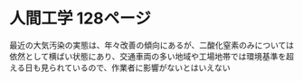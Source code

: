 # 人間工学 128ページ
 最近の大気汚染の実態は、年々改善の傾向にあるが、二酸化窒素のみについては依然として横ばい状態にあり、交通車両の多い地域や工場地帯では環境基準を超える日も見られているので、作業者に影響がないとはいえない
